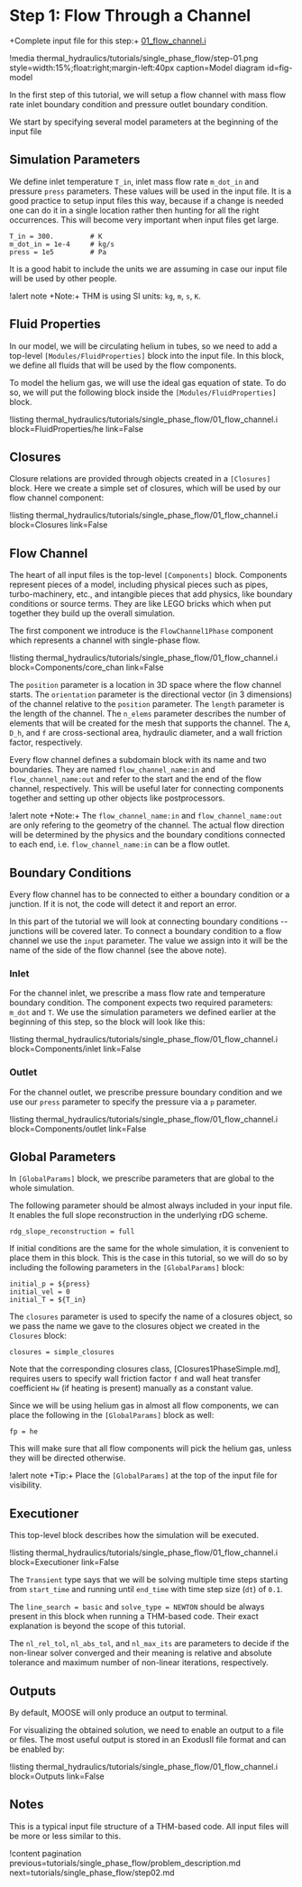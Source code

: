 # Step 1: Flow Through a Channel

+Complete input file for this step:+ [01_flow_channel.i](thermal_hydraulics/tutorials/single_phase_flow/01_flow_channel.i)

!media thermal_hydraulics/tutorials/single_phase_flow/step-01.png
       style=width:15%;float:right;margin-left:40px
       caption=Model diagram
       id=fig-model

In the first step of this tutorial, we will setup a flow channel with mass flow rate inlet boundary
condition and pressure outlet boundary condition.

We start by specifying several model parameters at the beginning of the input file

## Simulation Parameters

We define inlet temperature `T_in`, inlet mass flow rate `m_dot_in` and pressure `press` parameters.
These values will be used in the input file.
It is a good practice to setup input files this way, because if a change is needed one can do it in
a single location rather then hunting for all the right occurrences.
This will become very important when input files get large.

```
T_in = 300.         # K
m_dot_in = 1e-4     # kg/s
press = 1e5         # Pa
```

It is a good habit to include the units we are assuming in case our input file will be used by
other people.

!alert note
+Note:+ THM is using SI units: `kg`, `m`, `s`, `K`.


## Fluid Properties

In our model, we will be circulating helium in tubes, so we need to add a top-level `[Modules/FluidProperties]` block
into the input file.
In this block, we define all fluids that will be used by the flow components.

To model the helium gas, we will use the ideal gas equation of state.
To do so, we will put the following block inside the `[Modules/FluidProperties]` block.

!listing thermal_hydraulics/tutorials/single_phase_flow/01_flow_channel.i
         block=FluidProperties/he
         link=False

## Closures

Closure relations are provided through objects created in a `[Closures]` block.
Here we create a simple set of closures, which will be used by our flow channel component:

!listing thermal_hydraulics/tutorials/single_phase_flow/01_flow_channel.i
         block=Closures
         link=False

## Flow Channel

The heart of all input files is the top-level `[Components]` block.
Components represent pieces of a model, including physical pieces such as pipes, turbo-machinery,
etc., and intangible pieces that add physics, like boundary conditions or source terms.
They are like LEGO bricks which when put together they build up the overall simulation.


The first component we introduce is the `FlowChannel1Phase` component which represents a channel
with single-phase flow.

!listing thermal_hydraulics/tutorials/single_phase_flow/01_flow_channel.i
         block=Components/core_chan
         link=False

The `position` parameter is a location in 3D space where the flow channel starts.
The `orientation` parameter is the directional vector (in 3 dimensions) of the channel relative to
the `position` parameter.
The `length` parameter is the length of the channel.
The `n_elems` parameter describes the number of elements that will be created for the mesh that supports
the channel.
The `A`, `D_h`, and `f` are cross-sectional area, hydraulic diameter, and a wall friction factor, respectively.

Every flow channel defines a subdomain block with its name and two boundaries.
They are named `flow_channel_name:in` and `flow_channel_name:out` and refer to the start and the end
of the flow channel, respectively. This will be useful later for connecting components together and
setting up other objects like postprocessors.

!alert note
+Note:+ The `flow_channel_name:in` and `flow_channel_name:out` are only refering to the geometry of the channel.
The actual flow direction will be determined by the physics and the boundary conditions connected to each end,
i.e. `flow_channel_name:in` can be a flow outlet.


## Boundary Conditions

Every flow channel has to be connected to either a boundary condition or a junction.
If it is not, the code will detect it and report an error.

In this part of the tutorial we will look at connecting boundary conditions -- junctions will be
covered later.
To connect a boundary condition to a flow channel we use the `input` parameter.
The value we assign into it will be the name of the side of the flow channel (see the above note).

### Inlet

For the channel inlet, we prescribe a mass flow rate and temperature boundary condition.
The component expects two required parameters: `m_dot` and `T`.
We use the simulation parameters we defined earlier at the beginning of this step, so the block will look like this:

!listing thermal_hydraulics/tutorials/single_phase_flow/01_flow_channel.i
         block=Components/inlet
         link=False

### Outlet

For the channel outlet, we prescribe pressure boundary condition and we use our `press` parameter to
specify the pressure via a `p` parameter.

!listing thermal_hydraulics/tutorials/single_phase_flow/01_flow_channel.i
         block=Components/outlet
         link=False

## Global Parameters

In `[GlobalParams]` block, we prescribe parameters that are global to the whole simulation.

The following parameter should be almost always included in your input file.
It enables the full slope reconstruction in the underlying rDG scheme.

```
rdg_slope_reconstruction = full
```

If initial conditions are the same for the whole simulation, it is convenient to place them in this
block.
This is the case in this tutorial, so we will do so by including the following parameters in the
`[GlobalParams]` block:

```
initial_p = ${press}
initial_vel = 0
initial_T = ${T_in}
```

The `closures` parameter is used to specify the name of a closures object, so
we pass the name we gave to the closures object we created in the `Closures` block:

```
closures = simple_closures
```

Note that the corresponding closures class, [Closures1PhaseSimple.md],
requires users to specify wall friction factor `f` and wall heat transfer
coefficient `Hw` (if heating is present) manually as a constant value.

Since we will be using helium gas in almost all flow components, we can place the following in the
`[GlobalParams]` block as well:

```
fp = he
```

This will make sure that all flow components will pick the helium gas, unless they will be directed
otherwise.

!alert note
+Tip:+ Place the `[GlobalParams]` at the top of the input file for visibility.

## Executioner

This top-level block describes how the simulation will be executed.

!listing thermal_hydraulics/tutorials/single_phase_flow/01_flow_channel.i
         block=Executioner
         link=False

The `Transient` type says that we will be solving multiple time steps starting from `start_time` and
running until `end_time` with time step size (`dt`) of `0.1`.

The `line_search = basic` and `solve_type = NEWTON` should be always present in this block when
running a THM-based code.
Their exact explanation is beyond the scope of this tutorial.

The `nl_rel_tol`, `nl_abs_tol`, and `nl_max_its` are parameters to decide if the non-linear solver
converged and their meaning is relative and absolute tolerance and maximum number of non-linear
iterations, respectively.


## Outputs

By default, MOOSE will only produce an output to terminal.

For visualizing the obtained solution, we need to enable an output to a file or files.
The most useful output is stored in an ExodusII file format and can be enabled by:

!listing thermal_hydraulics/tutorials/single_phase_flow/01_flow_channel.i
         block=Outputs
         link=False

## Notes

This is a typical input file structure of a THM-based code.
All input files will be more or less similar to this.


!content pagination previous=tutorials/single_phase_flow/problem_description.md
                    next=tutorials/single_phase_flow/step02.md

